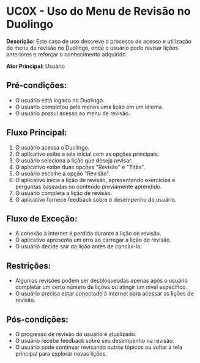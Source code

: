 # UC0X - Uso do Menu de Revisão no Duolingo

**Descrição:** Este caso de uso descreve o processo de acesso e utilização do menu de revisão no Duolingo, onde o usuário pode revisar lições anteriores e reforçar o conhecimento adquirido.

**Ator Principal:** Usuário

## Pré-condições:

- O usuário está logado no Duolingo.
- O usuário completou pelo menos uma lição em um idioma.
- O usuário possui acesso ao menu de revisão.

## Fluxo Principal:

1. O usuário acessa o Duolingo.
2. O aplicativo exibe a tela inicial com as opções principais.
3. O usuário seleciona a lição que deseja revisar.
4. O aplicativo exibe duas opções "Revisão" e "Titãs".
5. O usuário escolhe a opção "Revisão".
6. O aplicativo inicia a lição de revisão, apresentando exercícios e perguntas baseadas no conteúdo previamente aprendido.
7. O usuário completa a lição de revisão.
8. O aplicativo fornece feedback sobre o desempenho do usuário.

## Fluxo de Exceção:

- A conexão à internet é perdida durante a lição de revisão.
- O aplicativo apresenta um erro ao carregar a lição de revisão.
- O usuário decide sair da lição antes de concluí-la.

## Restrições:

- Algumas revisões podem ser desbloqueadas apenas após o usuário completar um certo número de lições ou atingir um nível específico.
- O usuário precisa estar conectado à internet para acessar as lições de revisão.

## Pós-condições:

- O progresso de revisão do usuário é atualizado.
- O usuário recebe feedback sobre seu desempenho na revisão.
- O usuário pode continuar revisando outros tópicos ou voltar à tela principal para explorar novas lições.
